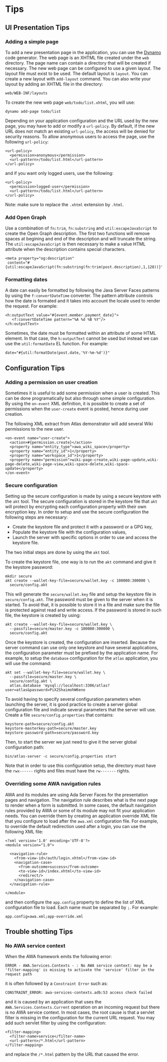 # Tips

## UI Presentation Tips

### Adding a simple page

To add a new presentation page in the application, you can use the
[Dynamo](https://github.com/stcarrez/dynamo) code generator.
The web page is an XHTML file created under the `web` directory.
The page name can contain a directory that will be created if necessary.
The new web page can be configured to use a given layout.
The layout file must exist to be used.  The default layout is `layout`.
You can create a new layout with `add-layout` command.
You can also write your layout by adding an XHTML file in the directory:

```
web/WEB-INF/layouts
```

To create the new web page `web/todo/list.xhtml`, you will use:

```
dynamo add-page todo/list
```

Depending on your application configuration and the URL used by the new
page, you may have to add or modify a `url-policy`.  By default, if
the new URL does not match an existing `url-policy`, the access will
be denied for security reasons.  To allow anonymous users to access
the page, use the following `url-policy`:

```
<url-policy>
  <permission>anonymous</permission>
  <url-pattern>/todo/list.html</url-pattern>
</url-policy>
```

and if you want only logged users, use the following:

```
<url-policy>
  <permission>logged-user</permission>
  <url-pattern>/todo/list.html</url-pattern>
</url-policy>
```

Note: make sure to replace the `.xhtml` extension by `.html`.

### Add Open Graph

Use a combination of `fn:trim`, `fn:substring` and `util:escapeJavaScript`
to create the Open Graph description.  The first two functions will remove
spaces at begining and end of the description and will truncate the string.
The `util:escapeJavaScript` is then necessary to make a value HTML attribute
when the description contains special characters.

```
<meta property="og:description"
 content="#{util:escapeJavaScript(fn:substring(fn:trim(post.description),1,128))}"/>
```

### Formatting dates

A date can easily be formatted by following the Java Server Faces patterns
by using the `f:convertDateTime` converter.  The pattern attribute controls
how the date is formated and it takes into account the locale used to render
the request.  For example:

```
<h:outputText value="#{event.member.payment_date}">
   <f:convertDateTime pattern="%A %d %B %Y"/>
</h:outputText>
```

Sometimes, the date must be formatted within an attribute of some HTML
element.  In that case, the `h:outputText` cannot be used but instead
we can use the `util:formatDate` EL function.  For example:

```
date="#{util:formatDate(post.date,'%Y-%m-%d')}"
```

## Configuration Tips

### Adding a permission on user creation

Sometimes it is useful to add some permission when a user is created.
This can be done programatically but also through some simple configuration.
By using the `on-event` XML definition, it is possible to create a set of
permissions when the `user-create` event is posted, hence during user creation.


The following XML extract from Atlas demonstrator will add several
Wiki permissions to the new user.
```
<on-event name="user-create">
  <action>#{permission.create}</action>
  <property name="entity_type">awa_wiki_space</property>
  <property name="entity_id">1</property>
  <property name="workspace_id">1</property>
  <property name="permission">wiki-page-create,wiki-page-update,wiki-page-delete,wiki-page-view,wiki-space-delete,wiki-space-update</property>
</on-event>
```

### Secure configuration

Setting up the secure configuration is made by using a secure keystore with the `akt` tool.
The secure configuration is stored in the keystore file that `akt` will protect by encrypting each
configuration property with their own encryption key.  In order to setup and use the secure configuration
the following steps are necessary:

* Create the keystore file and protect it with a password or a GPG key,
* Populate the keystore file with the configuration values,
* Launch the server with specific options in order to use and access the keystore file.

The two initial steps are done by using the `akt` tool.

To create the keystore file, one way is to run the `akt` command and give
it the keystore password:

```
mkdir secure
akt create --wallet-key-file=secure/wallet.key -c 100000:300000 \
  secure/config.akt
```

This will generate the `secure/wallet.key` file and setup the keystore file
in `secure/config.akt`.  The password must be given to the server when it is
started.  To avoid that, it is possible to store it in a file and make sure
the file is protected against read and write access.  If the password is
stored in such file, the keystore is created by using:

```
akt create --wallet-key-file=secure/wallet.key \
  --passfile=secure/master.key -c 100000:300000 \
  secure/config.akt
```

Once the keystore is created, the configuration are inserted.  Because the server
command can use only one keystore and have several applications, the configuration
parameter must be prefixed by the application name.  For example, to setup the
`database` configuration for the `atlas` application, you will use the command:

```
akt set --wallet-key-file=secure/wallet.key \
  --passfile=secure/master.key \
  secure/config.akt \
  atlas.database 'mysql://localhost:3306/atlas?user=atlas&password=PiX2ShaimohW6eno
```

To avoid having to specify several configuration parameters when launching the server,
it is good practice to create a server global configuration file and indicate
several parameters that the server will use.  Create a file `secure/config.properties`
that contains:

```
keystore-path=secure/config.akt
keystore-masterkey-path=secure/master.key
keystore-password-path=secure/password.key
```

Then, to start the server we just need to give it the server global
configuration path:

```
bin/atlas-server -c secure/config.properties start
```

Note that in order to use this configuration setup, the directory must have
the `rwx------` rights and files must have the `rw-------` rights.

### Overriding some AWA navigation rules

AWA and its modules are using Ada Server Faces for the presentation pages and
navigation.  The navigation rule describes what is the next page to render when
a form is submitted.  In some cases, the default navigation rules provided by
AWA or some of its module may not fit your application needs.  You can override
them by creating an application override XML file that you configure to load
after the `awa.xml` configuration file.  For example, to override the default
redirection used after a login, you can use the following XML file:

```
<?xml version='1.0' encoding='UTF-8'?>
<module version="1.0">

  <navigation-rule>
    <from-view-id>/auth/login.xhtml</from-view-id>
    <navigation-case>
      <from-outcome>success</from-outcome>
      <to-view-id>/index.xhtml</to-view-id>
      <redirect/>
    </navigation-case>
  </navigation-rule>

</module>
```

and then configure the `app.config` property to define the list of XML
configuration file to load.  Each name must be separated by `;`.
For example:

```
app.config=awa.xml;app-override.xml
```

## Trouble shotting Tips

### No AWA service context

When the AWA framework emits the following error:

```
ERROR - AWA.Services.Contexts - : No AWA service context: may be a 'filter-mapping' is missing to activate the 'service' filter in the request path
```

it is often followed by a `Constraint Error` such as:

```
CONSTRAINT_ERROR: awa-services-contexts.adb:53 access check failed
```

and it is caused by an application that uses the `AWA.Services.Contexts.Current` operation
on an incoming request but there is no AWA service context.  In most cases, the root cause
is that a servlet filter is missing in the configuration for the current URL request.
You may add such servlet filter by using the configuration:

```
<filter-mapping>
  <filter-name>service</filter-name>
  <url-pattern>/*.html</url-pattern>
</filter-mapping>
```

and replace the `/*.html` pattern by the URL that caused the error.

